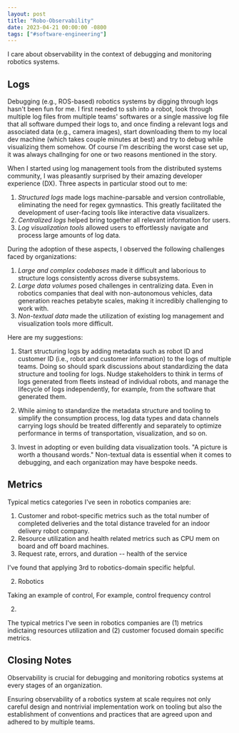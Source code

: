 ```yaml
---
layout: post
title: "Robo-Observability"
date: 2023-04-21 00:00:00 -0800
tags: ["#software-engineering"]
---
```


I care about observability in the context of debugging and monitoring robotics systems.

## Logs

Debugging (e.g., ROS-based) robotics systems by digging through logs hasn't been fun for me.
I first needed to ssh into a robot, look through multiple log files from multiple teams' softwares or a single massive log file that all software dumped their logs to, and once finding a relevant logs and associated data (e.g., camera images), start downloading them to my local dev machine (which takes couple minutes at best) and try to debug while visualizing them somehow.
Of course I'm describing the worst case set up, it was always challnging for one or two reasons mentioned in the story.

When I started using log management tools from the distributed systems community, I was pleasantly surprised by their amazing developer experience (DX).
Three aspects in particular stood out to me:

1. _Structured logs_ made logs machine-parsable and version controllable, eliminating the need for regex gymnastics.
    This greatly facilitated the development of user-facing tools like interactive data visualizers.
2. _Centralized logs_ helped bring together all relevant information for users.
3. _Log visualization tools_ allowed users to effortlessly navigate and process large amounts of log data.

During the adoption of these aspects, I observed the following challenges faced by organizations:

1. _Large and complex codebases_ made it difficult and laborious to structure logs consistently across diverse subsystems.
2. _Large data volumes_ posed challenges in centralizing data. Even in robotics companies that deal with non-autonomous vehicles, data generation reaches petabyte scales, making it incredibly challenging to work with.
3. _Non-textual data_ made the utilization of existing log management and visualization tools more difficult.

Here are my suggestions:

1. Start structuring logs by adding metadata such as robot ID and customer ID (i.e., robot and customer information) to the logs of multiple teams.
   Doing so should spark discussions about standardizing the data structure and tooling for logs.
   Nudge stakeholders to think in terms of logs generated from fleets instead of individual robots, and manage the lifecycle of logs independently, for example, from the software that generated them.

2. While aiming to standardize the metadata structure and tooling to simplify the consumption process, log data types and data channels carrying logs should be treated differently and separately to optimize performance in terms of transportation, visualization, and so on.

3. Invest in adopting or even building data visualization tools.
   "A picture is worth a thousand words."
   Non-textual data is essential when it comes to debugging, and each organization may have bespoke needs.

## Metrics

Typical metics categories I've seen in robotics companies are:

1. Customer and robot-specific metrics such as the total number of completed deliveries and the total distance traveled for an indoor delivery robot company.
2. Resource utilization and health related metrics such as CPU mem on board and off board machines.
3. Request rate, errors, and duration -- health of the service

I've found that applying 3rd to robotics-domain specific helpful.

2. Robotics 

Taking an example of control,
For example, control frequency
control 

2. 

The typical metrics I've seen in robotics companies are (1) metrics indictaing resources utilization and (2) customer focused domain specific metrics.
<!-- outside of  -->

## Closing Notes

Observability is crucial for debugging and monitoring robotics systems at every stages of an organization.
<!-- When the organization is small, there is no  -->
Ensuring observability of a robotics system at scale requires not only careful design and nontrivial implementation work on tooling but also the establishment of conventions and practices that are agreed upon and adhered to by multiple teams.
